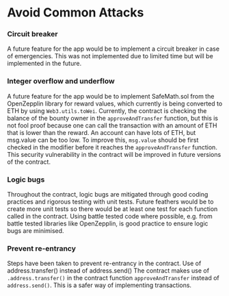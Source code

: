 # Avoid Common Attacks

### Circuit breaker
A future feature for the app would be to implement a circuit breaker in case of emergencies. This was not implemented due to limited time but will be implemented in the future.

### Integer overflow and underflow
A future feature for the app would be to implement SafeMath.sol from the OpenZepplin library for reward values, which currently is being converted to ETH by using  ```Web3.utils.toWei```. Currently, the contract is checking the balance of the bounty owner in the ```approveAndTransfer``` function, but this is not fool proof because one can call the transaction with an amount of ETH that is lower than the reward. An account can have lots of ETH, but msg.value can be too low. To improve this, ```msg.value``` should be first checked in the modifier before it reaches the ```approveAndTransfer``` function. This security vulnerability in the contract will be improved in future versions of the contract.


### Logic bugs
Throughout the contract, logic bugs are mitigated through good coding practices and rigorous testing with unit tests. Future feathers would be to create more unit tests so there would be at least one test for each function called in the contract. Using battle tested code where possible, e.g. from battle tested libraries like OpenZepplin, is good practice to ensure logic bugs are minimised.

### Prevent re-entrancy
Steps have been taken to prevent re-entrancy in the contract. Use of address.transfer() instead of address.send()
The contract makes use of ```.address.transfer()``` in the contract function ```approveAndTransfer``` instead of ```address.send()```. This is a safer way of implementing transactions.
